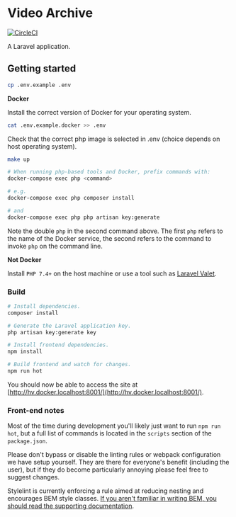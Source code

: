 # Video Archive

[![CircleCI](https://circleci.com/gh/HammerMuseum/hammer-video/tree/develop.svg?style=svg&circle-token=cb38c33f1816b91c8cbc3a79ff2c75ebb36e9a8f)](https://circleci.com/gh/HammerMuseum/hammer-video/tree/develop)

A Laravel application.

## Getting started

```sh
cp .env.example .env
```

**Docker**

Install the correct version of Docker for your operating system. 

```sh
cat .env.example.docker >> .env
```
Check that the correct php image is selected in .env (choice depends on host operating system).

```sh
make up
```

```sh
# When running php-based tools and Docker, prefix commands with:
docker-compose exec php <command>

# e.g.
docker-compose exec php composer install

# and
docker-compose exec php php artisan key:generate
```

Note the double `php` in the second command above. The first `php` refers to the name of the Docker service, the second refers to the command to invoke `php` on the command line.

**Not Docker**

Install `PHP 7.4+` on the host machine or use a tool such as [Laravel Valet](https://laravel.com/docs/6.x/valet).

### Build

```sh
# Install dependencies.
composer install

# Generate the Laravel application key.
php artisan key:generate key

# Install frontend dependencies.
npm install

# Build frontend and watch for changes.
npm run hot
```

You should now be able to access the site at [http://hv.docker.localhost:8001/](http://hv.docker.localhost:8001/).

### Front-end notes

Most of the time during development you'll likely just want to run `npm run hot`, but a full list of commands is located in the `scripts` section of the `package.json`.

Please don't bypass or disable the linting rules or webpack configuration we have setup yourself. They are there for everyone's benefit (including the user), but if they do become particularly annoying please feel free to suggest changes.

Stylelint is currently enforcing a rule aimed at reducing nesting and encourages BEM style classes. [If you aren't familiar in writing BEM, you should read the supporting documentation](./docs/BEM.md).
